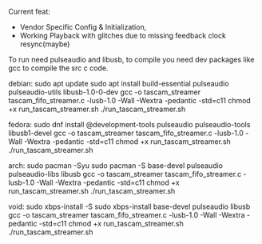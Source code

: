 

Current feat: 
- Vendor Specific Config & Initialization,
- Working Playback with glitches due to missing feedback clock resync(maybe)

To run need pulseaudio and libusb, to compile you need dev packages like gcc to compile the src c code.

debian:
sudo apt update
sudo apt install build-essential pulseaudio pulseaudio-utils libusb-1.0-0-dev
gcc -o tascam_streamer tascam_fifo_streamer.c -lusb-1.0 -Wall -Wextra -pedantic -std=c11
chmod +x run_tascam_streamer.sh
./run_tascam_streamer.sh

fedora:
sudo dnf install @development-tools pulseaudio pulseaudio-tools libusb1-devel
gcc -o tascam_streamer tascam_fifo_streamer.c -lusb-1.0 -Wall -Wextra -pedantic -std=c11
chmod +x run_tascam_streamer.sh
./run_tascam_streamer.sh

arch:
sudo pacman -Syu
sudo pacman -S base-devel pulseaudio pulseaudio-libs libusb
gcc -o tascam_streamer tascam_fifo_streamer.c -lusb-1.0 -Wall -Wextra -pedantic -std=c11
chmod +x run_tascam_streamer.sh
./run_tascam_streamer.sh

void:
sudo xbps-install -S
sudo xbps-install base-devel pulseaudio libusb
gcc -o tascam_streamer tascam_fifo_streamer.c -lusb-1.0 -Wall -Wextra -pedantic -std=c11
chmod +x run_tascam_streamer.sh
./run_tascam_streamer.sh
